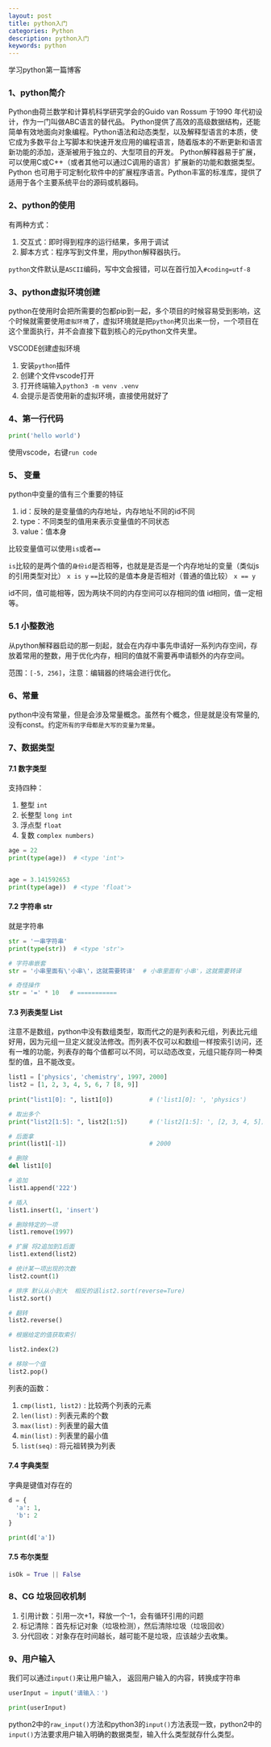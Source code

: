 ```yaml
---
layout: post
title: python入门
categories: Python
description: python入门
keywords: python 
---
```


学习python第一篇博客

### 1、python简介

Python由荷兰数学和计算机科学研究学会的Guido van Rossum 于1990 年代初设计，作为一门叫做ABC语言的替代品。 Python提供了高效的高级数据结构，还能简单有效地面向对象编程。Python语法和动态类型，以及解释型语言的本质，使它成为多数平台上写脚本和快速开发应用的编程语言，随着版本的不断更新和语言新功能的添加，逐渐被用于独立的、大型项目的开发。
Python解释器易于扩展，可以使用C或C++（或者其他可以通过C调用的语言）扩展新的功能和数据类型。Python 也可用于可定制化软件中的扩展程序语言。Python丰富的标准库，提供了适用于各个主要系统平台的源码或机器码。

### 2、python的使用

有两种方式：

1. 交互式：即时得到程序的运行结果，多用于调试
2. 脚本方式：程序写到文件里，用python解释器执行。

`python`文件默认是`ASCII`编码，写中文会报错，可以在首行加入`#coding=utf-8`

### 3、python虚拟环境创建

python在使用时会把所需要的包都pip到一起，多个项目的时候容易受到影响，这个时候就需要使用`虚拟环境`了，虚拟环境就是把`python`拷贝出来一份，一个项目在这个里面执行，并不会直接下载到核心的元python文件夹里。

VSCODE创建虚拟环境

1. 安装`python`插件
2. 创建个文件vscode打开
3. 打开终端输入`python3 -m venv .venv`
4. 会提示是否使用新的虚拟环境，直接使用就好了

### 4、第一行代码

```py
print('hello world')
```

使用vscode，右键`run code`

### 5、 变量

python中变量的值有三个重要的特征

1. id：反映的是变量值的内存地址，内存地址不同的id不同
2. type：不同类型的值用来表示变量值的不同状态
3. value：值本身

比较变量值可以使用`is`或者`==`

`is`比较的是两个值的`身份id`是否相等，也就是是否是一个内存地址的变量（类似js的引用类型对比）  `x is y`
`==`比较的是值本身是否相对（普通的值比较） `x == y`

id不同，值可能相等，因为两块不同的内存空间可以存相同的值
id相同，值一定相等。

### 5.1 小整数池

从python解释器启动的那一刻起，就会在内存中事先申请好一系列内存空间，存放着常用的整数，用于优化内存，相同的值就不需要再申请额外的内存空间。

范围：`[-5, 256]`，注意：编辑器的终端会进行优化。

### 6、常量

python中没有常量，但是会涉及常量概念。虽然有个概念，但是就是没有常量的,没有const。约定`所有的字母都是大写的变量为常量`。

### 7、数据类型

#### 7.1 数字类型

支持四种：

1. 整型 `int`
2. 长整型 `long int`
3. 浮点型 `float`
4. 复数 `complex numbers)`

```py
age = 22
print(type(age))  # <type 'int'>


age = 3.141592653
print(type(age))  # <type 'float'>
```

#### 7.2 字符串 str

就是字符串

```py
str = '一串字符串'
print(type(str))  # <type 'str'>

# 字符串嵌套
str = '小串里面有\'小串\'，这就需要转译'  # 小串里面有'小串'，这就需要转译

# 奇怪操作
str = '=' * 10   # ===========
```

#### 7.3 列表类型 List

注意不是数组，python中没有数组类型，取而代之的是列表和元组，列表比元组好用，因为元组一旦定义就没法修改。而列表不仅可以和数组一样按索引访问，还有一堆的功能，列表存的每个值都可以不同，可以动态改变，元组只能存同一种类型的值，且不能改变。

```py
list1 = ['physics', 'chemistry', 1997, 2000]
list2 = [1, 2, 3, 4, 5, 6, 7 [8, 9]]
 
print("list1[0]: ", list1[0])          # ('list1[0]: ', 'physics')

# 取出多个
print("list2[1:5]: ", list2[1:5])      # ('list2[1:5]: ', [2, 3, 4, 5])  

# 后面拿
print(list1[-1])                       # 2000

# 删除
del list1[0]

# 追加
list1.append('222')

# 插入
list1.insert(1, 'insert')

# 删除特定的一项
list1.remove(1997)

# 扩展 将2追加到1后面
list1.extend(list2)

# 统计某一项出现的次数
list2.count(1)

# 排序 默认从小到大  相反的话list2.sort(reverse=Ture)
list2.sort()     

# 翻转
list2.reverse()

# 根据给定的值获取索引

list2.index(2)

# 移除一个值
list2.pop()
```

列表的函数：

1. `cmp(list1, list2)` : 比较两个列表的元素
2. `len(list)` : 列表元素的个数
3. `max(list)` : 列表里的最大值
4. `min(list)` : 列表里的最小值
5. `list(seq)` : 将元祖转换为列表

#### 7.4 字典类型

字典是键值对存在的

```py
d = {
  'a': 1,
  'b': 2
}

print(d['a'])
```

#### 7.5 布尔类型

```py
isOk = True || False
```

### 8、CG 垃圾回收机制

1. 引用计数：引用一次+1，释放一个-1，会有循环引用的问题
2. 标记清除：首先标记对象（垃圾检测），然后清除垃圾（垃圾回收）
3. 分代回收：对象存在时间越长，越可能不是垃圾，应该越少去收集。

### 9、用户输入

我们可以通过`input()`来让用户输入， 返回用户输入的内容，转换成字符串

```py
userInput = input('请输入：')

print(userInput)
```

python2中的`raw_input()`方法和python3的`input()`方法表现一致，python2中的`input()`方法要求用户输入明确的数据类型，输入什么类型就存什么类型。
